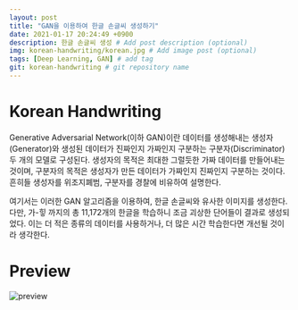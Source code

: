 ```yaml
---
layout: post
title: "GAN을 이용하여 한글 손글씨 생성하기"
date: 2021-01-17 20:24:49 +0900
description: 한글 손글씨 생성 # Add post description (optional)
img: korean-handwriting/korean.jpg # Add image post (optional)
tags: [Deep Learning, GAN] # add tag
git: korean-handwriting # git repository name
---
```

# Korean Handwriting

Generative Adversarial Network(이하 GAN)이란 데이터를 생성해내는 생성자(Generator)와 생성된 데이터가 진짜인지 가짜인지 구분하는 구분자(Discriminator) 두 개의 모델로 구성된다. 생성자의 목적은 최대한 그럴듯한 가짜 데이터를 만들어내는 것이며, 구분자의 목적은 생성자가 만든 데이터가 가짜인지 진짜인지 구분하는 것이다. 흔히들 생성자를 위조지폐범, 구분자를 경찰에 비유하여 설명한다.  

여기서는 이러한 GAN 알고리즘을 이용하여, 한글 손글씨와 유사한 이미지를 생성한다. 다만, 가-힣 까지의 총 11,172개의 한글을 학습하니 조금 괴상한 단어들이 결과로 생성되었다. 이는 더 적은 종류의 데이터를 사용하거나, 더 많은 시간 학습한다면 개선될 것이라 생각한다.

# Preview
![preview](/assets/img/korean-handwriting/preview.gif)